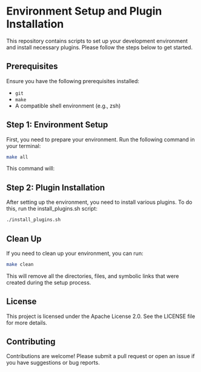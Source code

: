 # Environment Setup and Plugin Installation

This repository contains scripts to set up your development environment and install necessary plugins. Please follow the steps below to get started.


## Prerequisites

Ensure you have the following prerequisites installed:
- `git`
- `make`
- A compatible shell environment (e.g., zsh)


## Step 1: Environment Setup

First, you need to prepare your environment. Run the following command in your terminal:

```bash
make all
```

This command will:


## Step 2: Plugin Installation

After setting up the environment, you need to install various plugins. To do this, run the install_plugins.sh script:

```bash
./install_plugins.sh
```


## Clean Up
If you need to clean up your environment, you can run:

```bash
make clean
```

This will remove all the directories, files, and symbolic links that were created during the setup process.


## License
This project is licensed under the Apache License 2.0. See the LICENSE file for more details.


## Contributing
Contributions are welcome! Please submit a pull request or open an issue if you have suggestions or bug reports.
